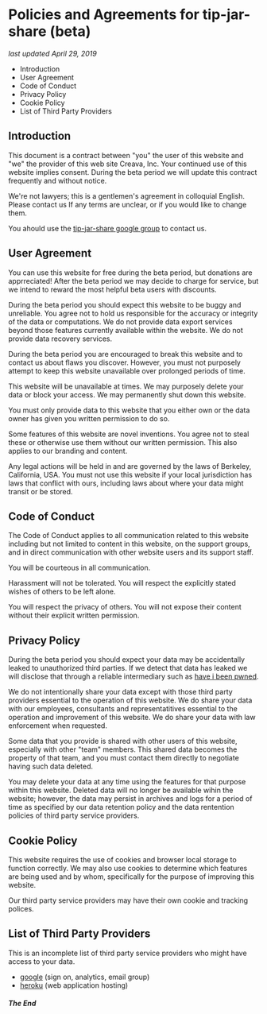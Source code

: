 # Policies and Agreements for tip-jar-share (beta)
*last updated April 29, 2019*

- Introduction
- User Agreement
- Code of Conduct
- Privacy Policy
- Cookie Policy
- List of Third Party Providers

## Introduction

This document is a contract between "you" the user of this website and "we" the provider of this web site Creava, Inc.  Your continued use of this website implies consent. During the beta period we will update this contract frequently and without notice.

We're not lawyers; this is a gentlemen's agreement in colloquial English.  Please contact us If any terms are unclear, or if you would like to change them.

You ahould use the [tip-jar-share google group](https://groups.google.com/forum/#!forum/tip-jar-share) to contact us.

## User Agreement

You can use this website for free during the beta period, but donations are apprreciated!  After the beta period we may decide to charge for service, but we intend to reward the most helpful beta users with discounts.

During the beta period you should expect this website to be buggy and unreliable.  You agree not to hold us responsible for the accuracy or integrity of the data or computations. We do not provide data export services beyond those features currently available within the website. We do not provide data recovery services.

During the beta period you are encouraged to break this website and to contact us about flaws you discover. However, you must not purposely attempt to keep this website unavailable over prolonged periods of time.

This website will be unavailable at times. We may purposely delete your data or block your access. We may permanently shut down this website.

You must only provide data to this website that you either own or the data owner has given you written permission to do so.

Some features of this website are novel inventions. You agree not to steal these or otherwise use them without our written permission.  This also applies to our branding and content.

Any legal actions will be held in and are governed by the laws of Berkeley, California, USA. You must not use this website if your local jurisdiction has laws that conflict with ours, including laws about where your data might transit or be stored.

## Code of Conduct

The Code of Conduct applies to all communication related to this website including but not limited to content in this website, on the support groups, and in direct communication with other website users and its support staff.

You will be courteous in all communication.

Harassment will not be tolerated. You will respect the explicitly stated wishes of others to be left alone.

You will respect the privacy of others. You will not expose their content without their explicit written permission.

## Privacy Policy

During the beta period you should expect your data may be accidentally leaked to unauthorized third parties.  If we detect that data has leaked we will disclose that through a reliable intermediary such as [have i been pwned](https://haveibeenpwned.com/).

We do not intentionally share your data except with those third party providers essential to the operation of this website. We do share your data with our employees, consultants and representatitives essential to the operation and improvement of this website. We do share your data with law enforcement when requested.

Some data that you provide is shared with other users of this website, especially with other "team" members.  This shared data becomes the property of that team, and you must contact them directly to negotiate having such data deleted.

You may delete your data at any time using the features for that purpose within this website.  Deleted data will no longer be available wihin the website; however, the data may persist in archives and logs for a period of time as specified by our data retention policy and the data rentention policies of third party service providers.

## Cookie Policy

This website requires the use of cookies and browser local storage to function correctly.  We may also use cookies to determine which features are being used and by whom, specifically for the purpose of improving this website.

Our third party service providers may have their own cookie and tracking polices.

## List of Third Party Providers

This is an incomplete list of third party service providers who might have access to your data.

- [google](www.google.com) (sign on, analytics, email group)
- [heroku](www.heroku.com) (web application hosting)

##### The End
